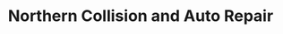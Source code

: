 ---
title: "Northern Collision and Auto Repair"
url: /alpena/northern-collision-and-auto-repair/
shop: Autowerkstatt
---